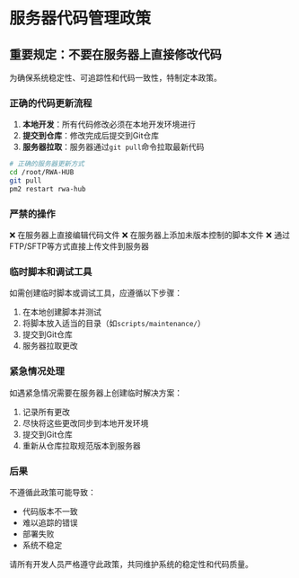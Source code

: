 # 服务器代码管理政策


## 重要规定：不要在服务器上直接修改代码

为确保系统稳定性、可追踪性和代码一致性，特制定本政策。

### 正确的代码更新流程

1. **本地开发**：所有代码修改必须在本地开发环境进行
2. **提交到仓库**：修改完成后提交到Git仓库
3. **服务器拉取**：服务器通过`git pull`命令拉取最新代码

```bash
# 正确的服务器更新方式
cd /root/RWA-HUB
git pull
pm2 restart rwa-hub
```

### 严禁的操作

❌ 在服务器上直接编辑代码文件
❌ 在服务器上添加未版本控制的脚本文件
❌ 通过FTP/SFTP等方式直接上传文件到服务器

### 临时脚本和调试工具

如需创建临时脚本或调试工具，应遵循以下步骤：

1. 在本地创建脚本并测试
2. 将脚本放入适当的目录（如`scripts/maintenance/`）
3. 提交到Git仓库
4. 服务器拉取更改

### 紧急情况处理

如遇紧急情况需要在服务器上创建临时解决方案：

1. 记录所有更改
2. 尽快将这些更改同步到本地开发环境
3. 提交到Git仓库
4. 重新从仓库拉取规范版本到服务器

### 后果

不遵循此政策可能导致：
- 代码版本不一致
- 难以追踪的错误
- 部署失败
- 系统不稳定

请所有开发人员严格遵守此政策，共同维护系统的稳定性和代码质量。 